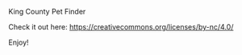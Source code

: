 King County Pet Finder 

Check it out here: https://creativecommons.org/licenses/by-nc/4.0/

Enjoy! 
